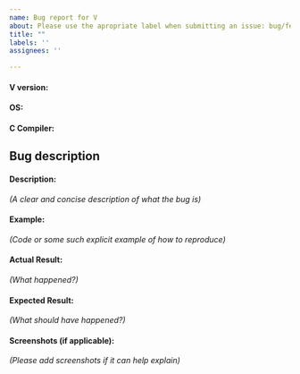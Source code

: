 ```yaml
---
name: Bug report for V
about: Please use the apropriate label when submitting an issue: bug/feature request/question.
title: ""
labels: ''
assignees: ''

---
```


#### V version:

#### OS:

#### C Compiler:

## Bug description
#### Description:
*(A clear and concise description of what the bug is)*

#### Example:
*(Code or some such explicit example of how to reproduce)*

#### Actual Result:
*(What happened?)*

#### Expected Result:
*(What should have happened?)*

#### Screenshots (if applicable):
*(Please add screenshots if it can help explain)*

